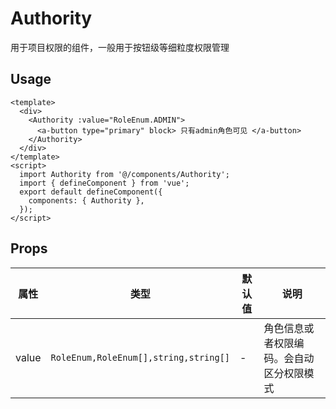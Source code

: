 # Authority

用于项目权限的组件，一般用于按钮级等细粒度权限管理

## Usage

```vue
<template>
  <div>
    <Authority :value="RoleEnum.ADMIN">
      <a-button type="primary" block> 只有admin角色可见 </a-button>
    </Authority>
  </div>
</template>
<script>
  import Authority from '@/components/Authority';
  import { defineComponent } from 'vue';
  export default defineComponent({
    components: { Authority },
  });
</script>
```

## Props

| 属性 | 类型 | 默认值 | 说明 |
| --- | --- | --- | --- |
| value | `RoleEnum,RoleEnum[],string,string[]` | - | 角色信息或者权限编码。会自动区分权限模式 |
